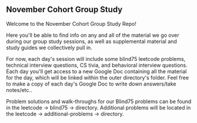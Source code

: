 ## November Cohort Group Study

Welcome to the November Cohort Group Study Repo!

Here you'll be able to find info on any and all of the material we go over during our group study sessions, as well as supplemental material and study guides we collectively pull in.

For now, each day's session will include some blind75 leetcode problems, technical interview questions, CS tivia, and behavioral interview questions. Each day you'll get access to a new Google Doc containing all the material for the day, which will be linked within the outer directory's <week-X> folder. Feel free to make a copy of each day's Google Doc to write down answers/take notes/etc..

Problem solutions and walk-throughs for our Blind75 problems can be found in the leetcode -> blind75 -> <week-X> directory. Additional problems will be located in the leetcode -> additional-problems -> <week-X> directory.

